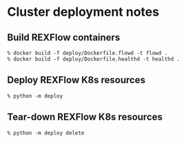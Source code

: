 Cluster deployment notes
========================

Build REXFlow containers
------------------------

```console
% docker build -f deploy/Dockerfile.flowd -t flowd .
% docker build -f deploy/Dockerfile.healthd -t healthd .
```

Deploy REXFlow K8s resources
----------------------------

```console
% python -m deploy
```

Tear-down REXFlow K8s resources
-------------------------------

```console
% python -m deploy delete
```
